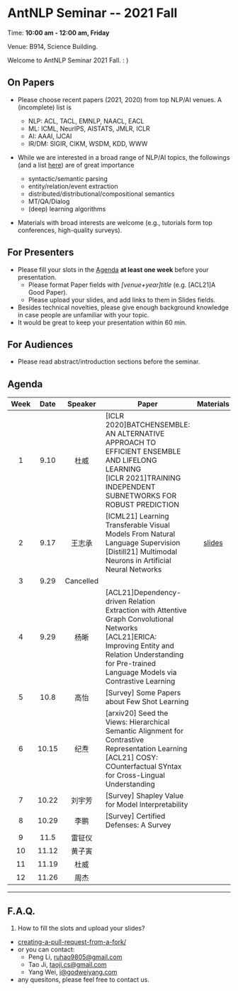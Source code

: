  # AntNLP Seminar -- 2021 Fall

Time: **10:00 am - 12:00 am, Friday**

Venue: B914, Science Building.

Welcome to AntNLP Seminar 2021 Fall. : )

## On Papers

- Please choose recent papers (2021, 2020) from top NLP/AI venues. A (incomplete) list is
  - NLP: ACL, TACL, EMNLP, NAACL, EACL
  - ML:  ICML, NeurIPS, AISTATS, JMLR, ICLR
  - AI:  AAAI, IJCAI
  - IR/DM: SIGIR, CIKM, WSDM, KDD, WWW

- While we are interested in a broad range of NLP/AI topics, the followings (and a list [here](https://slack-files.com/T22T1UP8Q-FLT6K0WDV-c037db5283)) are of great importance
  - syntactic/semantic parsing
  - entity/relation/event extraction
  - distributed/distributional/compositional semantics
  - MT/QA/Dialog
  - (deep) learning algorithms

- Materials with broad interests are welcome (e.g., tutorials form top conferences, high-quality surveys).

## For Presenters

- Please fill your slots in the [Agenda](#agenda) **at least one week** before your presentation.
  - Please format Paper fields with *[venue+year]title* (e.g. [ACL21]A Good Paper).
  - Please upload your slides, and add links to them in Slides fields.
- Besides technical novelties, please give enough background knowledge in case people are unfamiliar with your topic.
- It would be great to keep your presentation within 60 min.

## For Audiences

- Please read abstract/introduction sections before the seminar.

## Agenda

Week   | Date | Speaker   | Paper   | Materials
:---:  | :---: | :---: | --- | :---:
1 |9.10 | 杜威 |[ICLR 2020]BATCHENSEMBLE: AN ALTERNATIVE APPROACH TO EFFICIENT ENSEMBLE AND LIFELONG LEARNING <br /> [ICLR 2021]TRAINING INDEPENDENT SUBNETWORKS FOR ROBUST PREDICTION|
2 |9.17 | 王志承 | [ICML21] Learning Transferable Visual Models From Natural Language Supervision<br />[Distill21] Multimodal Neurons in Artificial Neural Networks |[slides](https://drive.google.com/file/d/1Je7gZ67a-PDx-EjmwCH2gyDbtacmqmON/view?usp=sharing)
3 | 9.29| Cancelled | |
4 |9.29 | 杨晰 |[ACL21]Dependency-driven Relation Extraction with Attentive Graph Convolutional Networks <br />[ACL21]ERICA: Improving Entity and Relation Understanding for Pre-trained Language Models via Contrastive Learning |
5 |10.8 | 高怡 |[Survey] Some Papers about Few Shot Learning|
6 |10.15| 纪焘  |[arxiv20] Seed the Views: Hierarchical Semantic Alignment for Contrastive Representation Learning<br /> [ACL21] COSY: COunterfactual SYntax for Cross-Lingual Understanding|
7 |10.22 |刘宇芳 |[Survey] Shapley Value for Model Interpretability | 
8 |10.29 | 李鹏|[Survey] Certified Defenses: A Survey | 
9 |11.5 | 雷钲仪 | |
10|11.12|黄子寅 | |
11|11.19|杜威 | |
12|11.26|周杰 | |



---
## F.A.Q.

1. How to fill the slots and upload your slides?
- [creating-a-pull-request-from-a-fork/](https://help.github.com/articles/creating-a-pull-request-from-a-fork/)
- or you can contact:
  - Peng Li, <ruhao9805@gmail.com>
  - Tao Ji, <taoji.cs@gmail.com>
  - Yang Wei, <i@godweiyang.com>
- any quesitons, please feel free to contact us.
